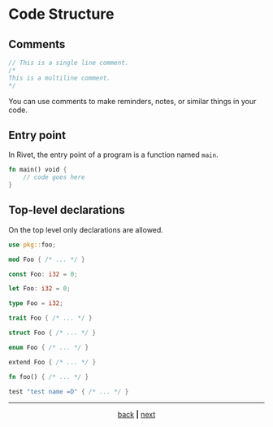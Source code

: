 # Code Structure

## Comments
```rust
// This is a single line comment.
/*
This is a multiline comment.
*/
```

You can use comments to make reminders, notes, or similar things in your
code.

## Entry point

In Rivet, the entry point of a program is a function named `main`.
```rust
fn main() void {
    // code goes here
}
```

## Top-level declarations

On the top level only declarations are allowed.
```rust
use pkg::foo;

mod Foo { /* ... */ }

const Foo: i32 = 0;

let Foo: i32 = 0;

type Foo = i32;

trait Foo { /* ... */ }

struct Foo { /* ... */ }

enum Foo { /* ... */ }

extend Foo { /* ... */ }

fn foo() { /* ... */ }

test "test name =D" { /* ... */ }
```

* * *

<div align="center">

[back](00_getting_started.md) **|** [next](02_functions.md)

</div>
